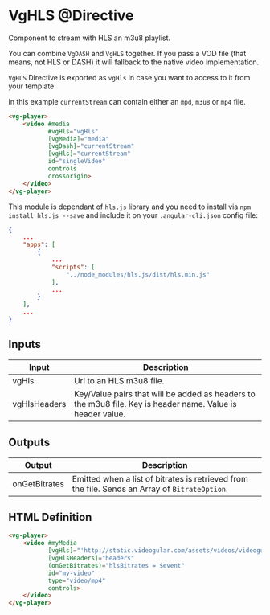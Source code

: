 # VgHLS @Directive

Component to stream with HLS an m3u8 playlist.

You can combine `VgDASH` and `VgHLS` together. If you pass a VOD file (that means, not HLS or DASH) it will fallback to the native video implementation.

`VgHLS` Directive is exported as `vgHls` in case you want to access to it from your template.

In this example `currentStream` can contain either an `mpd`, `m3u8` or `mp4` file.

```html
<vg-player>
    <video #media
           #vgHls="vgHls"
           [vgMedia]="media"
           [vgDash]="currentStream"
           [vgHls]="currentStream"
           id="singleVideo"
           controls
           crossorigin>
    </video>
</vg-player>
```

This module is dependant of `hls.js` library and you need to install via `npm install hls.js --save` and include it on your `.angular-cli.json` config file:

```json
{
    ...
    "apps": [
        {
            ...
            "scripts": [
                "../node_modules/hls.js/dist/hls.min.js"
            ],
            ...
        }
    ],
    ...
}

```

## Inputs

| Input | Description |
|--- |--- |
| vgHls | Url to an HLS m3u8 file. |
| vgHlsHeaders | Key/Value pairs that will be added as headers to the m3u8 file. Key is header name. Value is header value. |

## Outputs

| Output | Description |
|--- |--- |
| onGetBitrates | Emitted when a list of bitrates is retrieved from the file. Sends an Array of `BitrateOption`. |

## HTML Definition

```html
<vg-player>
    <video #myMedia
           [vgHls]="'http://static.videogular.com/assets/videos/videogular.m3u8'"
           [vgHlsHeaders]="headers"
           (onGetBitrates)="hlsBitrates = $event"
           id="my-video"
           type="video/mp4"
           controls>
    </video>
</vg-player>
```
